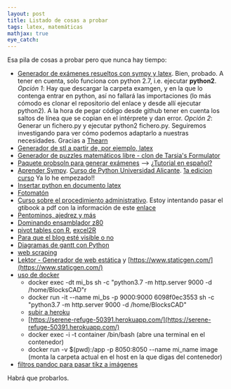 ```yaml
---
layout: post
title: Listado de cosas a probar
tags: latex, matemáticas
mathjax: true
eye_catch: 
---
```


Esa pila de cosas a probar pero que nunca hay tiempo:

  * [Generador de exámenes resueltos con sympy y latex](https://github.com/thearn/examgen). Bien, probado. A tener en cuenta, solo funciona con python 2.7, i.e. ejecutar **python2**. *Opción 1*: Hay que descargar la carpeta examgen, y en la que lo contenga entrar en python, así no fallará las importaciones (lo más cómodo es clonar el repositorio del enlace y desde allí ejecutar python2). A la hora de pegar código desde github tener en cuenta los saltos de línea que se copian en el intérprete y dan error. *Opción 2*: Generar un fichero.py y ejecutar python2 fichero.py. Seguiremos investigando para ver cómo podemos adaptarlo a nuestras necesidades. Gracias a [Thearn](https://github.com/thearn)
  * [Generador de stl a partir de, por ejemplo, latex](https://github.com/thearn/stl_tools)
  * [Generador de puzzles matemáticos libre - clon de Tarsia's Formulator](https://github.com/juliangilbey/jigsaw-generator)
  * [Paquete probsoln para generar exámenes](https://ctan.org/pkg/probsoln) --> [¿Tutorial en español?](http://www.dmae.upct.es/~gabi/CursoTeX/Presentacion01.pdf)
  * [Aprender Sympy](http://rua.ua.es/dspace/handle/10045/1522?offset=20). [Curso de Python Universidad Alicante](https://www.youtube.com/playlist?list=PLoGFizEtm_6jCjWqRU8A-dQYQuo5q5KNc). [1a edicion curso](https://www.youtube.com/playlist?list=PLGBbVX_WvN7bMwYe7wWV5TZt1a58jTggB) Ya lo he empezado!!
  * [Insertar python en documento latex](https://tex.stackexchange.com/questions/397234/h-do-mathematical-programming-in-latex?atw=1)
  * [Fotomatón](https://makezine.com/projects/raspberry-pi-photo-booth/)
  * [Curso sobre el procedimiento administrativo](https://catedu.gitbooks.io/el-procedimiento-administrativo/content/). Estoy intentando pasar el gtibook a pdf con la información de este [enlace](https://help.coderdojo.com/hc/en-us/articles/115001543063-Generating-a-PDF-from-GitBook)
  * [Pentominos, ajedrez y más](https://crieventa.webnode.es/)
  * [Dominando ensamblador z80](http://www.cpcwiki.eu/index.php/DEZ80)
  * [pivot tables con R](https://trendct.org/2015/08/21/tutorial-pivot-tables-with-r/), [excel2R](http://excel2r.com/)
  * [Para que el blog esté visible o no](https://help.github.com/articles/search-engine-optimization-for-github-pages/)
  * [Diagramas de gantt con Python](https://www.pythoniza.me/python-gantt/)
  * [web scraping](https://www.seleniumhq.org/)
  * [Lektor - Generador de web estática](https://www.getlektor.com/) y [https://www.staticgen.com/](https://www.staticgen.com/)
  * [uso de docker](https://www.muylinux.com/2016/04/19/tutorial-docker/)
      * docker exec -dt mi_bs sh -c "python3.7 -m http.server 9000 -d /home/BlocksCAD"r
      * docker run -it --name mi_bs -p 9000:9000 6098f0ec3553 sh -c "python3.7 -m http.server 9000 -d /home/BlocksCAD"
      * [subir a heroku](https://medium.com/travis-on-docker/how-to-run-dockerized-apps-on-heroku-and-its-pretty-great-76e07e610e22)
      * [https://serene-refuge-50391.herokuapp.com/](https://serene-refuge-50391.herokuapp.com/)
      * docker exec -i -t container  /bin/bash (abre una terminal en el contenedor)
      * docker run -v $(pwd):/app -p 8050:8050 --name mi_name image (monta la carpeta actual en el host en la que digas del contenedor)
  * [filtros pandoc para pasar tikz a imágenes](https://tex.stackexchange.com/questions/445051/pandoc-exporting-tikz-figures-and-other-environments-from-latex-to-other-format)

Habrá que probarlos. 
